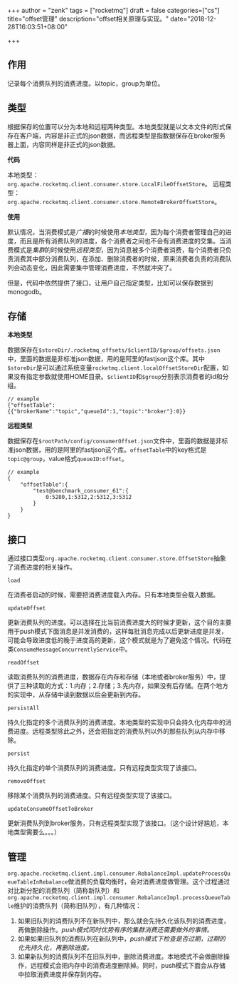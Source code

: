 +++
author = "zenk"
tags = ["rocketmq"]
draft = false
categories=["cs"]
title="offset管理"
description="offset相关原理与实现。"
date="2018-12-28T16:03:51+08:00"

+++

## 作用

记录每个消费队列的消费进度。以topic，group为单位。

## 类型

根据保存的位置可以分为本地和远程两种类型。本地类型就是以文本文件的形式保存在客户端，内容是非正式的json数据，而远程类型是指数据保存在broker服务器上面，内容同样是非正式的json数据。

**代码**

本地类型：`org.apache.rocketmq.client.consumer.store.LocalFileOffsetStore`。
远程类型：`org.apache.rocketmq.client.consumer.store.RemoteBrokerOffsetStore`。

**使用**

默认情况，当消费模式是*广播*的时候使用*本地类型*，因为每个消费者管理自己的进度，而且是所有消费队列的进度，各个消费者之间也不会有消费进度的交集。当消费模式是*集群*的时候使用*远程类型*，因为消息被多个消费者消费，每个消费者只负责消费其中部分消费队列，在添加、删除消费者的时候，原来消费者负责的消费队列会动态变化，因此需要集中管理消费进度，不然就冲突了。

但是，代码中依然提供了接口，让用户自己指定类型，比如可以保存数据到monogodb。

## 存储

**本地类型**

数据保存在`$storeDir/.rocketmq_offsets/$clientID/$group/offsets.json`中，里面的数据是非标准json数据，用的是阿里的fastjson这个库。其中`$storeDir`是可以通过系统变量`rocketmq.client.localOffsetStoreDir`配置，如果没有指定参数就使用HOME目录。`$clientID`和`$group`分别表示消费者的id和分组。

```
// example
{"offsetTable":{{"brokerName":"topic","queueId":1,"topic":"broker"}:0}}
```

**远程类型**

数据保存在`$rootPath/config/consumerOffset.json`文件中，里面的数据是非标准json数据，用的是阿里的fastjson这个库。`offsetTable`中的key格式是`topic@group`，value格式`queueID:offset`。

```
// example
{
    "offsetTable":{
        "test@benchmark_consumer_61":{
            0:5280,1:5312,2:5312,3:5312
        }
    }
}
```

## 接口

通过接口类型`org.apache.rocketmq.client.consumer.store.OffsetStore`抽象了消费进度的相关操作。

`load`

在消费者启动的时候，需要把消费进度载入内存。只有本地类型会载入数据。

`updateOffset`

更新消费队列的进度。可以选择在比当前消费进度大的时候才更新，这个目的主要用于push模式下面消息是并发消费的，这样每批消息完成以后更新进度是并发，可能会导致进度低的晚于进度高的更新，这个模式就是为了避免这个情况。代码在类`ConsumeMessageConcurrentlyService`中。

`readOffset`

读取消费队列的消费进度，数据存在内存和存储（本地或者broker服务）中，提供了三种读取的方式：1.内存；2.存储；3.先内存，如果没有后存储。在两个地方的实现中，从存储中读到数据以后会更新到内存。

`persistAll`

持久化指定的多个消费队列的消费进度。本地类型的实现中只会持久化内存中的消费进度。远程类型除此之外，还会把指定的消费队列以外的那些队列从内存中移除。

`persist`

持久化指定的单个消费队列的消费进度。只有远程类型实现了该接口。

`removeOffset`

移除某个消费队列的消费进度。只有远程类型实现了该接口。

`updateConsumeOffsetToBroker`

更新消费队列到broker服务，只有远程类型实现了该接口。（这个设计好尴尬，本地类型需要么。。。）

## 管理

`org.apache.rocketmq.client.impl.consumer.RebalanceImpl.updateProcessQueueTableInRebalance`做消费的负载均衡时，会对消费进度做管理。这个过程通过对比新分配的消费队列（简称新队列）和`org.apache.rocketmq.client.impl.consumer.RebalanceImpl.processQueueTable`维护的消费队列（简称旧队列），有几种情况：

1. 如果旧队列的消费队列不在新队列中，那么就会先持久化该队列的消费进度，再做删除操作。*push模式同时优势有序的集群消费还需要做外的事情。*
2. 如果如果旧队列的消费队列在新队列中，*push模式下检查是否过期，过期的化先持久化，再删除进度。*
3. 如果新队列的消费队列不在旧队列中，删除消费进度。本地模式不会做删除操作，远程模式会把内存中的消费进度删除掉。同时，push模式下面会从存储中拉取消费进度并保存到内存。